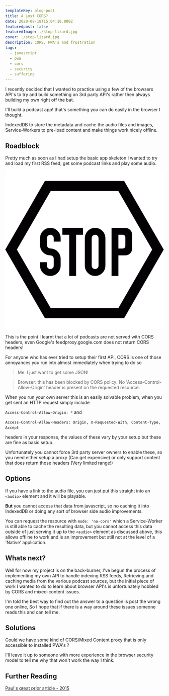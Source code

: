 ```yaml
---
templateKey: blog-post
title: A Lost CORS?
date: 2020-08-18T15:04:10.000Z
featuredpost: false
featuredImage: ./stop-lizard.jpg
cover: ./stop-lizard.jpg
description: CORS, PWA's and frustration
tags:
  - javascript
  - pwa
  - cors
  - security
  - suffering
---
```


I recently decided that I wanted to practice using a few of the browsers API's to try and build something on 3rd party API's rather then always building my own right off the bat.

I'll build a podcast app! that's something you can do easily in the browser I thought.

IndexedDB to store the metadata and cache the audio files and images, Service-Workers to pre-load content and make things work nicely offline.

## Roadblock

Pretty much as soon as I had setup the basic app skeleton I wanted to try and load my first RSS feed, get some podcast links and play some audio.

![STOP](stop-sign.png)

This is the point I learnt that a lot of podcasts are not served with CORS headers, even Google's feedproxy.google.com does not return CORS headers!

For anyone who has ever tried to setup their first API, CORS is one of those annoyances you run into almost immediately when trying to do so

> Me: I just want to get some JSON!

> Browser: this has been blocked by CORS policy: No 'Access-Control-Allow-Origin' header is present on the requested resource.

When you run your own server this is an easily solvable problem, when you get sent an HTTP request simply include

`Access-Control-Allow-Origin: *` and

`Access-Control-Allow-Headers: Origin, X-Requested-With, Content-Type, Accept`

headers in your response, the values of these vary by your setup but these are fine as basic setup.

Unfortunately you cannot force 3rd party server owners to enable these, so you need either setup a proxy (Can get expensive) or only support content that does return those headers (Very limited range!)

## Options

If you have a link to the audio file, you can just put this straight into an `<audio>` element and it will be playable.

<b>But</b> you cannot access that data from javascript, so no caching it into IndexedDB or doing any sort of browser side audio improvements.

You can request the resource with `mode: 'no-cors'` which a Service-Worker is still able to cache the resulting data, but you cannot access this data outside of just serving it up to the `<audio>` element as discussed above, this allows offline to work and is an improvement but still not at the level of a 'Native' application.

## Whats next?

Well for now my project is on the back-burner, I've begun the process of implementing my own API to handle indexing RSS feeds, Retrieving and caching media from the various podcast sources,
but the initial piece of work I wanted to do to learn about browser API's is unfortunately hobbled by CORS and mixed-content issues.

I'm told the best way to find out the answer to a question is post the wrong one online, So I hope that if there is a way around these issues someone reads this and can tell me.

## Solutions

Could we have some kind of CORS/Mixed Content proxy that is only accessible to installed PWA's ?

I'll leave it up to someone with more experience in the browser security model to tell me why that won't work the way I think.

## Further Reading

[Paul's great prior article - 2015](https://aerotwist.com/blog/cors-for-concern/)
